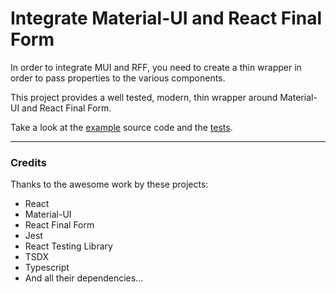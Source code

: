 # Integrate Material-UI and React Final Form

In order to integrate MUI and RFF, you need to create a thin wrapper in order to pass properties to the various components.

This project provides a well tested, modern, thin wrapper around Material-UI and React Final Form.

Take a look at the [example](https://github.com/lookfirst/mui-rff-demo/tree/master/example) source code and the [tests](https://github.com/lookfirst/mui-rff-demo/tree/master/test).

---
### Credits

Thanks to the awesome work by these projects:

* React
* Material-UI
* React Final Form
* Jest
* React Testing Library
* TSDX
* Typescript
* And all their dependencies...
